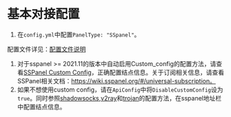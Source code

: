 # 基本对接配置

1. 在`config.yml`中配置`PanelType: "SSpanel"`。

配置文件详见：[配置文件说明](https://xrayr-project.github.io/XrayR-doc/xrayr-pei-zhi-wen-jian-shuo-ming/config.html)

1. 对于sspanel >= 2021.11的版本中自动启用Custom_config的配置方法，请查看[SSPanel Custom Config](https://xrayr-project.github.io/XrayR-doc/dui-jie-sspanel/sspanel/sspanel_custom_config.html)，正确配置结点信息。关于订阅相关信息，请查看SSPanel相关文档：https://wiki.sspanel.org/#/universal-subscription。
2. 如果不想使用custom config，请在`ApiConfig`中将`DisableCustomConfig`设为`true`。同时参照[shadowsocks](https://xrayr-project.github.io/XrayR-doc/dui-jie-sspanel/sspanel/shadowsocks.html),[v2ray](https://xrayr-project.github.io/XrayR-doc/dui-jie-sspanel/sspanel/v2ray.html)和[trojan](https://xrayr-project.github.io/XrayR-doc/dui-jie-sspanel/sspanel/trojan.html)的配置方法，在sspanel地址栏中配置结点信息。
